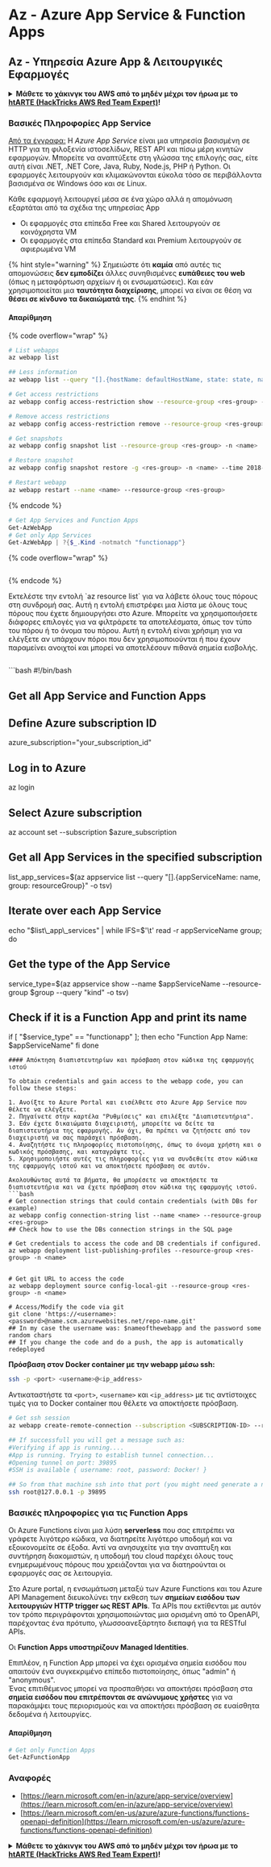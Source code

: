 # Az - Azure App Service & Function Apps

## Az - Υπηρεσία Azure App & Λειτουργικές Εφαρμογές

<details>

<summary><strong>Μάθετε το χάκινγκ του AWS από το μηδέν μέχρι τον ήρωα με το</strong> <a href="https://training.hacktricks.xyz/courses/arte"><strong>htARTE (HackTricks AWS Red Team Expert)</strong></a><strong>!</strong></summary>

Άλλοι τρόποι για να υποστηρίξετε το HackTricks:

* Εάν θέλετε να δείτε την **εταιρεία σας να διαφημίζεται στο HackTricks** ή να **κατεβάσετε το HackTricks σε μορφή PDF** ελέγξτε τα [**ΣΧΕΔΙΑ ΣΥΝΔΡΟΜΗΣ**](https://github.com/sponsors/carlospolop)!
* Αποκτήστε το [**επίσημο PEASS & HackTricks swag**](https://peass.creator-spring.com)
* Ανακαλύψτε [**την Οικογένεια PEASS**](https://opensea.io/collection/the-peass-family), τη συλλογή μας από αποκλειστικά [**NFTs**](https://opensea.io/collection/the-peass-family)
* **Εγγραφείτε στην** 💬 [**ομάδα Discord**](https://discord.gg/hRep4RUj7f) ή στην [**ομάδα telegram**](https://t.me/peass) ή **ακολουθήστε** μας στο **Twitter** 🐦 [**@hacktricks\_live**](https://twitter.com/hacktricks\_live)**.**
* **Μοιραστείτε τα χάκινγκ κόλπα σας υποβάλλοντας PRs στα** [**HackTricks**](https://github.com/carlospolop/hacktricks) και [**HackTricks Cloud**](https://github.com/carlospolop/hacktricks-cloud) αποθετήρια του github.

</details>

### Βασικές Πληροφορίες App Service

[Από τα έγγραφα:](https://learn.microsoft.com/en-us/azure/app-service/overview) Η _Azure App Service_ είναι μια υπηρεσία βασισμένη σε HTTP για τη φιλοξενία ιστοσελίδων, REST API και πίσω μέρη κινητών εφαρμογών. Μπορείτε να αναπτύξετε στη γλώσσα της επιλογής σας, είτε αυτή είναι .NET, .NET Core, Java, Ruby, Node.js, PHP ή Python. Οι εφαρμογές λειτουργούν και κλιμακώνονται εύκολα τόσο σε περιβάλλοντα βασισμένα σε Windows όσο και σε Linux.

Κάθε εφαρμογή λειτουργεί μέσα σε ένα χώρο αλλά η απομόνωση εξαρτάται από τα σχέδια της υπηρεσίας App

* Οι εφαρμογές στα επίπεδα Free και Shared λειτουργούν σε κοινόχρηστα VM
* Οι εφαρμογές στα επίπεδα Standard και Premium λειτουργούν σε αφιερωμένα VM

{% hint style="warning" %}
Σημειώστε ότι **καμία** από αυτές τις απομονώσεις **δεν εμποδίζει** άλλες συνηθισμένες **ευπάθειες του web** (όπως η μεταφόρτωση αρχείων ή οι ενσωματώσεις). Και εάν χρησιμοποιείται μια **ταυτότητα διαχείρισης**, μπορεί να είναι σε θέση να **θέσει σε κίνδυνο τα δικαιώματά της**.
{% endhint %}

#### Απαρίθμηση

{% code overflow="wrap" %}
```bash
# List webapps
az webapp list

## Less information
az webapp list --query "[].{hostName: defaultHostName, state: state, name: name, resourcegroup: resourceGroup}"

# Get access restrictions
az webapp config access-restriction show --resource-group <res-group> -n <name>

# Remove access restrictions
az webapp config access-restriction remove --resource-group <res-group> -n <name> --rule-name <rule-name>

# Get snapshots
az webapp config snapshot list --resource-group <res-group> -n <name>

# Restore snapshot
az webapp config snapshot restore -g <res-group> -n <name> --time 2018-12-11T23:34:16.8388367

# Restart webapp
az webapp restart --name <name> --resource-group <res-group>
```
{% endcode %}

```powershell
# Get App Services and Function Apps
Get-AzWebApp
# Get only App Services
Get-AzWebApp | ?{$_.Kind -notmatch "functionapp"}
```

{% code overflow="wrap" %}
```
```
{% endcode %}

Εκτελέστε την εντολή \`az resource list\` για να λάβετε όλους τους πόρους στη συνδρομή σας. Αυτή η εντολή επιστρέφει μια λίστα με όλους τους πόρους που έχετε δημιουργήσει στο Azure. Μπορείτε να χρησιμοποιήσετε διάφορες επιλογές για να φιλτράρετε τα αποτελέσματα, όπως τον τύπο του πόρου ή το όνομα του πόρου. Αυτή η εντολή είναι χρήσιμη για να ελέγξετε αν υπάρχουν πόροι που δεν χρησιμοποιούνται ή που έχουν παραμείνει ανοιχτοί και μπορεί να αποτελέσουν πιθανά σημεία εισβολής.

```
```

\`\`\`bash #!/bin/bash

## Get all App Service and Function Apps

## Define Azure subscription ID

azure\_subscription="your\_subscription\_id"

## Log in to Azure

az login

## Select Azure subscription

az account set --subscription $azure\_subscription

## Get all App Services in the specified subscription

list\_app\_services=$(az appservice list --query "\[].{appServiceName: name, group: resourceGroup}" -o tsv)

## Iterate over each App Service

echo "$list\_app\_services" | while IFS=$'\t' read -r appServiceName group; do

## Get the type of the App Service

service\_type=$(az appservice show --name $appServiceName --resource-group $group --query "kind" -o tsv)

## Check if it is a Function App and print its name

if \[ "$service\_type" == "functionapp" ]; then echo "Function App Name: $appServiceName" fi done

````
#### Απόκτηση διαπιστευτηρίων και πρόσβαση στον κώδικα της εφαρμογής ιστού

To obtain credentials and gain access to the webapp code, you can follow these steps:

1. Ανοίξτε το Azure Portal και εισέλθετε στο Azure App Service που θέλετε να ελέγξετε.
2. Πηγαίνετε στην καρτέλα "Ρυθμίσεις" και επιλέξτε "Διαπιστευτήρια".
3. Εάν έχετε δικαιώματα διαχειριστή, μπορείτε να δείτε τα διαπιστευτήρια της εφαρμογής. Αν όχι, θα πρέπει να ζητήσετε από τον διαχειριστή να σας παράσχει πρόσβαση.
4. Αναζητήστε τις πληροφορίες πιστοποίησης, όπως το όνομα χρήστη και ο κωδικός πρόσβασης, και καταγράψτε τις.
5. Χρησιμοποιήστε αυτές τις πληροφορίες για να συνδεθείτε στον κώδικα της εφαρμογής ιστού και να αποκτήσετε πρόσβαση σε αυτόν.

Ακολουθώντας αυτά τα βήματα, θα μπορέσετε να αποκτήσετε τα διαπιστευτήρια και να έχετε πρόσβαση στον κώδικα της εφαρμογής ιστού.
```bash
# Get connection strings that could contain credentials (with DBs for example)
az webapp config connection-string list --name <name> --resource-group <res-group>
## Check how to use the DBs connection strings in the SQL page

# Get credentials to access the code and DB credentials if configured.
az webapp deployment list-publishing-profiles --resource-group <res-group> -n <name>


# Get git URL to access the code
az webapp deployment source config-local-git --resource-group <res-group> -n <name>

# Access/Modify the code via git
git clone 'https://<username>:<password>@name.scm.azurewebsites.net/repo-name.git'
## In my case the username was: $nameofthewebapp and the password some random chars
## If you change the code and do a push, the app is automatically redeployed
````

**Πρόσβαση στον Docker container με την webapp μέσω ssh:**

```bash
ssh -p <port> <username>@<ip_address>
```

Αντικαταστήστε τα `<port>`, `<username>` και `<ip_address>` με τις αντίστοιχες τιμές για το Docker container που θέλετε να αποκτήσετε πρόσβαση.

```bash
# Get ssh session
az webapp create-remote-connection --subscription <SUBSCRIPTION-ID> --resource-group <RG-NAME> -n <APP-SERVICE-NAME>

## If successfull you will get a message such as:
#Verifying if app is running....
#App is running. Trying to establish tunnel connection...
#Opening tunnel on port: 39895
#SSH is available { username: root, password: Docker! }

## So from that machine ssh into that port (you might need generate a new ssh session to the jump host)
ssh root@127.0.0.1 -p 39895
```

### Βασικές πληροφορίες για τις Function Apps

Οι Azure Functions είναι μια λύση **serverless** που σας επιτρέπει να γράφετε λιγότερο κώδικα, να διατηρείτε λιγότερο υποδομή και να εξοικονομείτε σε έξοδα. Αντί να ανησυχείτε για την αναπτυξη και συντήρηση διακομιστών, η υποδομή του cloud παρέχει όλους τους ενημερωμένους πόρους που χρειάζονται για να διατηρούνται οι εφαρμογές σας σε λειτουργία.

Στο Azure portal, η ενσωμάτωση μεταξύ των Azure Functions και του Azure API Management διευκολύνει την εκθεση των **σημείων εισόδου των λειτουργιών HTTP trigger ως REST APIs**. Τα APIs που εκτίθενται με αυτόν τον τρόπο περιγράφονται χρησιμοποιώντας μια ορισμένη από το OpenAPI, παρέχοντας ένα πρότυπο, γλωσσοανεξάρτητο διεπαφή για τα RESTful APIs.

Οι **Function Apps υποστηρίζουν Managed Identities**.

Επιπλέον, η Function App μπορεί να έχει ορισμένα σημεία εισόδου που απαιτούν ένα συγκεκριμένο επίπεδο πιστοποίησης, όπως "admin" ή "anonymous".\
Ένας επιτιθέμενος μπορεί να προσπαθήσει να αποκτήσει πρόσβαση στα **σημεία εισόδου που επιτρέπονται σε ανώνυμους χρήστες** για να παρακάμψει τους περιορισμούς και να αποκτήσει πρόσβαση σε ευαίσθητα δεδομένα ή λειτουργίες.

#### Απαρίθμηση

```powershell
# Get only Function Apps
Get-AzFunctionApp
```

### Αναφορές

* [https://learn.microsoft.com/en-in/azure/app-service/overview](https://learn.microsoft.com/en-in/azure/app-service/overview)
* [https://learn.microsoft.com/en-us/azure/azure-functions/functions-openapi-definition](https://learn.microsoft.com/en-us/azure/azure-functions/functions-openapi-definition)

<details>

<summary><strong>Μάθετε το χάκινγκ του AWS από το μηδέν μέχρι τον ήρωα με το</strong> <a href="https://training.hacktricks.xyz/courses/arte"><strong>htARTE (HackTricks AWS Red Team Expert)</strong></a><strong>!</strong></summary>

Άλλοι τρόποι για να υποστηρίξετε το HackTricks:

* Εάν θέλετε να δείτε την **εταιρεία σας να διαφημίζεται στο HackTricks** ή να **κατεβάσετε το HackTricks σε μορφή PDF** ελέγξτε τα [**ΠΑΚΕΤΑ ΣΥΝΔΡΟΜΗΣ**](https://github.com/sponsors/carlospolop)!
* Αποκτήστε το [**επίσημο PEASS & HackTricks swag**](https://peass.creator-spring.com)
* Ανακαλύψτε [**The PEASS Family**](https://opensea.io/collection/the-peass-family), τη συλλογή μας από αποκλειστικά [**NFTs**](https://opensea.io/collection/the-peass-family)
* **Εγγραφείτε στη** 💬 [**ομάδα Discord**](https://discord.gg/hRep4RUj7f) ή στη [**ομάδα telegram**](https://t.me/peass) ή **ακολουθήστε** μας στο **Twitter** 🐦 [**@hacktricks\_live**](https://twitter.com/hacktricks\_live)**.**
* **Μοιραστείτε τα χάκινγκ κόλπα σας υποβάλλοντας PRs στα** [**HackTricks**](https://github.com/carlospolop/hacktricks) και [**HackTricks Cloud**](https://github.com/carlospolop/hacktricks-cloud) αποθετήρια του github.

</details>
